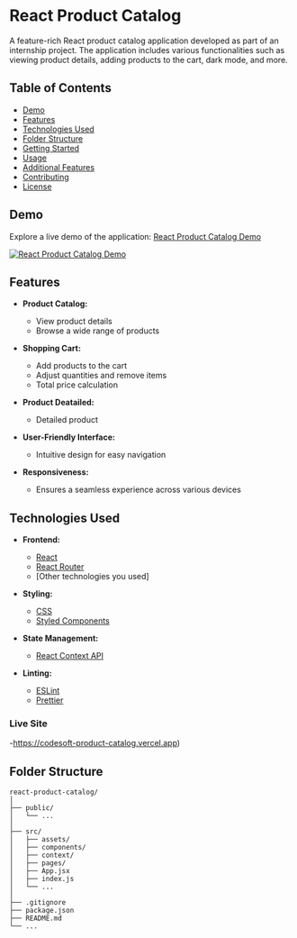 # React Product Catalog

A feature-rich React product catalog application developed as part of an internship project. The application includes various functionalities such as viewing product details, adding products to the cart, dark mode, and more.

## Table of Contents

- [Demo](#demo)
- [Features](#features)
- [Technologies Used](#technologies-used)
- [Folder Structure](#folder-structure)
- [Getting Started](#getting-started)
- [Usage](#usage)
- [Additional Features](#additional-features)
- [Contributing](#contributing)
- [License](#license)

## Demo

Explore a live demo of the application: [React Product Catalog Demo](#)

[![React Product Catalog Demo](demo-screenshot.png)](#)

## Features

- **Product Catalog:**

  - View product details
  - Browse a wide range of products

- **Shopping Cart:**

  - Add products to the cart
  - Adjust quantities and remove items
  - Total price calculation

- **Product Deatailed:**

  - Detailed product

- **User-Friendly Interface:**

  - Intuitive design for easy navigation

- **Responsiveness:**
  - Ensures a seamless experience across various devices

## Technologies Used

- **Frontend:**

  - [React](https://reactjs.org/)
  - [React Router](https://reactrouter.com/)
  - [Other technologies you used]

- **Styling:**

  - [CSS](https://developer.mozilla.org/en-US/docs/Web/CSS)
  - [Styled Components](https://styled-components.com/)

- **State Management:**

  - [React Context API](https://reactjs.org/docs/context.html)

- **Linting:**
  - [ESLint](https://eslint.org/)
  - [Prettier](https://prettier.io/)

### Live Site

-https://codesoft-product-catalog.vercel.app)

## Folder Structure

```plaintext
react-product-catalog/
│
├── public/
│   └── ...
│
├── src/
│   ├── assets/
│   ├── components/
│   ├── context/
│   ├── pages/
│   ├── App.jsx
│   ├── index.js
│   └── ...
│
├── .gitignore
├── package.json
├── README.md
└── ...
```
